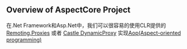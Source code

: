 ## Overview of AspectCore Project

在.Net Framework和Asp.Net中，我们可以很容易的使用CLR提供的 [Remoting.Proxies](https://msdn.microsoft.com/en-us/library/system.runtime.remoting.proxies.aspx) 或者 [Castle DynamicProxy](https://github.com/castleproject/Core/blob/master/docs/dynamicproxy.md) 实现[Aop(Aspect-oriented programming)](https://en.wikipedia.org/wiki/Aspect-oriented_programming)